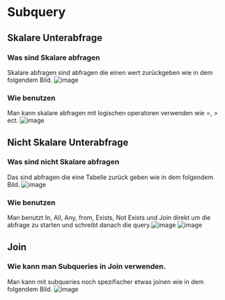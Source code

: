 # Subquery
## Skalare Unterabfrage
### Was sind Skalare abfragen
Skalare abfragen sind abfragen die einen wert zurückgeben wie in dem folgendem Bild. ![image](https://github.com/user-attachments/assets/36a2a745-7884-4bb5-a1d3-b94d820e3b12)
### Wie benutzen
Man kann skalare abfragen mit logischen operatoren verwenden wie =, > ect. ![image](https://github.com/user-attachments/assets/257586d8-64a7-42b8-bd08-6e04d6339d6f)
## Nicht Skalare Unterabfrage
### Was sind nicht Skalare abfragen
Das sind abfragen die eine Tabelle zurück geben wie in dem folgendem Bild. ![image](https://github.com/user-attachments/assets/ed0c85da-4364-427e-9bc5-b6404580d4f2)
### Wie benutzen
Man benutzt In, All, Any, from, Exists, Not Exists und Join direkt um die abfrage zu starten und schreibt danach die query.![image](https://github.com/user-attachments/assets/9abc3375-1534-44bb-858e-03c7ca1f0163) ![image](https://github.com/user-attachments/assets/bc1fc0d8-0041-45d3-84d7-be1cc9215d80)
## Join 
### Wie kann man Subqueries in Join verwenden. 
Man kann mit subqueries noch spezifischer etwas joinen wie in dem folgendem Bild. ![image](https://github.com/user-attachments/assets/f97d01b3-71d2-481a-af02-968f997cb5e8)
